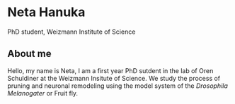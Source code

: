 # Neta Hanuka
PhD student, Weizmann Institute of Science

## About me
Hello, my name is Neta, I am a first year PhD sutdent in the lab of Oren Schuldiner at the Weizmann Insitute of Science. We study the process of pruning and neuronal remodeling using the model system of the _Drosophila Melanogater_ or Fruit fly.

